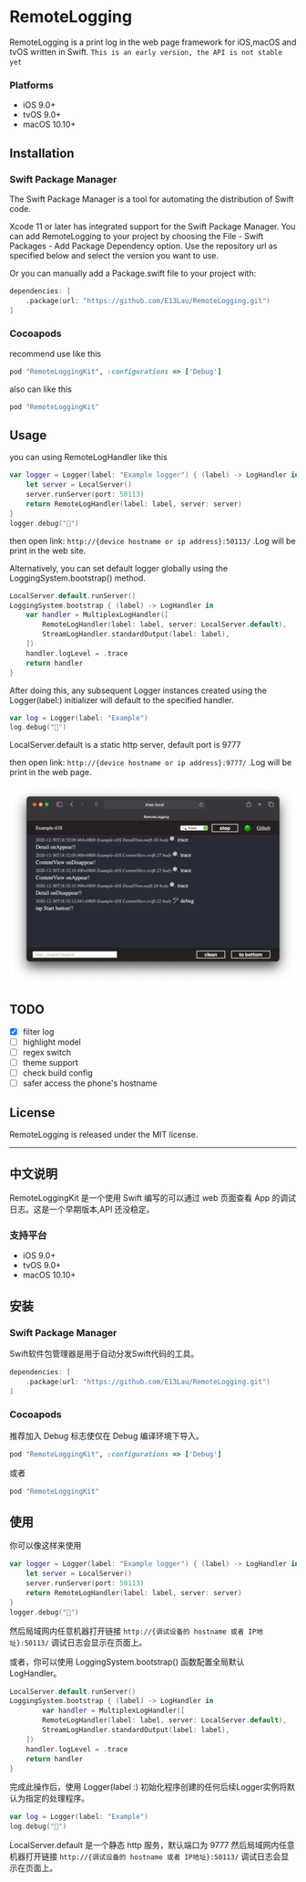 # RemoteLogging

RemoteLogging is a print log in the web page framework for iOS,macOS and tvOS written in Swift.
`This is an early version, the API is not stable yet`

### Platforms

- iOS 9.0+
- tvOS 9.0+
- macOS 10.10+

## Installation

### Swift Package Manager

The Swift Package Manager is a tool for automating the distribution of Swift code.

Xcode 11 or later has integrated support for the Swift Package Manager. You can add RemoteLogging to your project by choosing the File - Swift Packages - Add Package Dependency option. Use the repository url as specified below and select the version you want to use.

Or you can manually add a Package.swift file to your project with:

```swift
dependencies: [
    .package(url: "https://github.com/E13Lau/RemoteLogging.git")
]
```

### Cocoapods

recommend use like this

```ruby
pod "RemoteLoggingKit", :configurations => ['Debug']
```

also can like this

```ruby
pod "RemoteLoggingKit"
```

## Usage

you can using RemoteLogHandler like this

```swift
var logger = Logger(label: "Example logger") { (label) -> LogHandler in
    let server = LocalServer()
    server.runServer(port: 50113)
    return RemoteLogHandler(label: label, server: server)
}
logger.debug("🎉")
```

then open link: `http://{device hostname or ip address}:50113/`  .Log will be print in the web site.

Alternatively, you can set default logger globally using the LoggingSystem.bootstrap() method.

```swift
LocalServer.default.runServer()
LoggingSystem.bootstrap { (label) -> LogHandler in
    var handler = MultiplexLogHandler([
        RemoteLogHandler(label: label, server: LocalServer.default),
        StreamLogHandler.standardOutput(label: label),
    ])
    handler.logLevel = .trace
    return handler
}
```
After doing this, any subsequent Logger instances created using the Logger(label:) initializer will default to the specified handler.

```swift
var log = Logger(label: "Example")
log.debug("🎉")
```

LocalServer.default is a static http server, default port is 9777

then open link: `http://{device hostname or ip address}:9777/`  .Log will be print in the web page.

![image1](image1.png)

## TODO

- [x] filter log
- [ ] highlight model
- [ ] regex switch
- [ ] theme support
- [ ] check build config
- [ ] safer access the phone's hostname

## License

RemoteLogging is released under the MIT license.

--------------

## 中文说明

RemoteLoggingKit 是一个使用 Swift 编写的可以通过 web 页面查看 App 的调试日志。这是一个早期版本,API 还没稳定。

### 支持平台

- iOS 9.0+
- tvOS 9.0+
- macOS 10.10+

## 安装

### Swift Package Manager

Swift软件包管理器是用于自动分发Swift代码的工具。

```swift
dependencies: [
    .package(url: "https://github.com/E13Lau/RemoteLogging.git")
]
```

### Cocoapods

推荐加入 Debug 标志使仅在 Debug 编译环境下导入。
```ruby
pod "RemoteLoggingKit", :configurations => ['Debug']
```

或者

```ruby
pod "RemoteLoggingKit"
```

## 使用

你可以像这样来使用

```swift
var logger = Logger(label: "Example logger") { (label) -> LogHandler in
    let server = LocalServer()
    server.runServer(port: 50113)
    return RemoteLogHandler(label: label, server: server)
}
logger.debug("🎉")
```
然后局域网内任意机器打开链接 `http://{调试设备的 hostname 或者 IP地址}:50113/` 调试日志会显示在页面上。

或者，你可以使用 LoggingSystem.bootstrap() 函数配置全局默认 LogHandler。

```swift
LocalServer.default.runServer()
LoggingSystem.bootstrap { (label) -> LogHandler in
        var handler = MultiplexLogHandler([
        RemoteLogHandler(label: label, server: LocalServer.default),
        StreamLogHandler.standardOutput(label: label),
    ])
    handler.logLevel = .trace
    return handler
}
```

完成此操作后，使用 Logger(label :) 初始化程序创建的任何后续Logger实例将默认为指定的处理程序。

```swift
var log = Logger(label: "Example")
log.debug("🎉")
```

LocalServer.default 是一个静态 http 服务，默认端口为 9777
然后局域网内任意机器打开链接 `http://{调试设备的 hostname 或者 IP地址}:50113/` 调试日志会显示在页面上。
